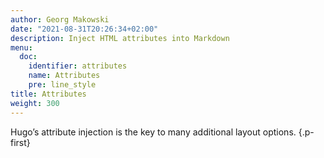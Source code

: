 ```yaml
---
author: Georg Makowski
date: "2021-08-31T20:26:34+02:00"
description: Inject HTML attributes into Markdown
menu:
  doc:
    identifier: attributes
    name: Attributes
    pre: line_style
title: Attributes
weight: 300
---
```


Hugo’s attribute injection is the key to many additional layout options.
{.p-first} <!--more-->
